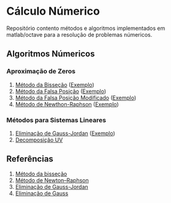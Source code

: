 # Cálculo Númerico

Repositório contento métodos e algoritmos implementados em matlab/octave para a resolução de problemas númericos.

## Algoritmos Númericos
### Aproximação de Zeros
1. [Método da Bisseção](Metodos/bisection_method.m) ([Exemplo](Exemplos/bissec_example.m))
1. [Método da Falsa Posição](Metodos/fp_method.m) ([Exemplo](Exemplos/fp_example.m))
3. [Método da Falsa Posição Modificado](Metodos/fpm_method.m) ([Exemplo](Exemplos/fpm_example.m))
4. [Método de Newthon-Raphson](Metodos/newthon_raphson.m) ([Exemplo](Exemplos/newthon_raphson_example.m))

### Métodos para Sistemas Lineares
1. [Eliminação de Gauss-Jordan](Metodos/Gauss_Jordan.m) ([Exemplo](Exemplos/gauss_jordan_example.m))
2. [Decomposição UV]()


## Referências
1. [Método da bisseção](https://pt.wikipedia.org/wiki/M%C3%A9todo_da_bisse%C3%A7%C3%A3o)
2. [Método de Newton–Raphson](https://pt.wikipedia.org/wiki/M%C3%A9todo_de_Newton%E2%80%93Raphson)
3. [Eliminação de Gauss-Jordan](https://pt.wikipedia.org/wiki/Elimina%C3%A7%C3%A3o_de_Gauss-Jordan)
4. [Eliminação de Gauss](https://pt.wikipedia.org/wiki/Elimina%C3%A7%C3%A3o_de_Gauss)